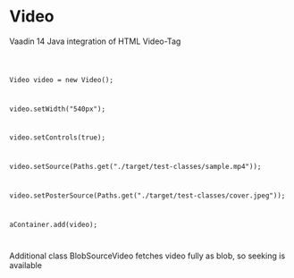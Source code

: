 # Video

Vaadin 14 Java integration of HTML Video-Tag

<code>
  
Video video = new Video();
  
video.setWidth("540px");
  
video.setControls(true);
  
video.setSource(Paths.get("./target/test-classes/sample.mp4"));
  
video.setPosterSource(Paths.get("./target/test-classes/cover.jpeg"));
  

aContainer.add(video);
  
</code>

Additional class BlobSourceVideo fetches video fully as blob, so seeking is available

